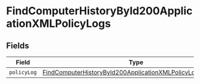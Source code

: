 # FindComputerHistoryById200ApplicationXMLPolicyLogs


## Fields

| Field                                                                                                                                                 | Type                                                                                                                                                  | Required                                                                                                                                              | Description                                                                                                                                           |
| ----------------------------------------------------------------------------------------------------------------------------------------------------- | ----------------------------------------------------------------------------------------------------------------------------------------------------- | ----------------------------------------------------------------------------------------------------------------------------------------------------- | ----------------------------------------------------------------------------------------------------------------------------------------------------- |
| `policyLog`                                                                                                                                           | [FindComputerHistoryById200ApplicationXMLPolicyLogsPolicyLog](../../models/operations/findcomputerhistorybyid200applicationxmlpolicylogspolicylog.md) | :heavy_minus_sign:                                                                                                                                    | N/A                                                                                                                                                   |